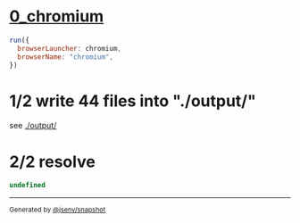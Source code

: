 # [0_chromium](../../dev_errors_snapshots.test.mjs#L98)

```js
run({
  browserLauncher: chromium,
  browserName: "chromium",
})
```

# 1/2 write 44 files into "./output/"

see [./output/](./output/)

# 2/2 resolve

```js
undefined
```

---

<sub>
  Generated by <a href="https://github.com/jsenv/core/tree/main/packages/tooling/snapshot">@jsenv/snapshot</a>
</sub>

